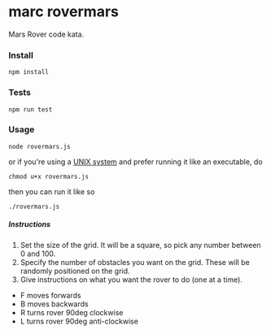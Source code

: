 marc rovermars
==============

Mars Rover code kata.

### Install

    npm install

### Tests

    npm run test

### Usage

    node rovermars.js

or if you're using a [UNIX system](https://www.youtube.com/watch?v=dFUlAQZB9Ng) and prefer running it like an executable, do

    chmod u+x rovermars.js

then you can run it like so

    ./rovermars.js

##### Instructions

1. Set the size of the grid. It will be a square, so pick any number between 0 and 100.
2. Specify the number of obstacles you want on the grid. These will be randomly positioned on the grid.
3. Give instructions on what you want the rover to do (one at a time).
  * F moves forwards
  * B moves backwards
  * R turns rover 90deg clockwise
  * L turns rover 90deg anti-clockwise
